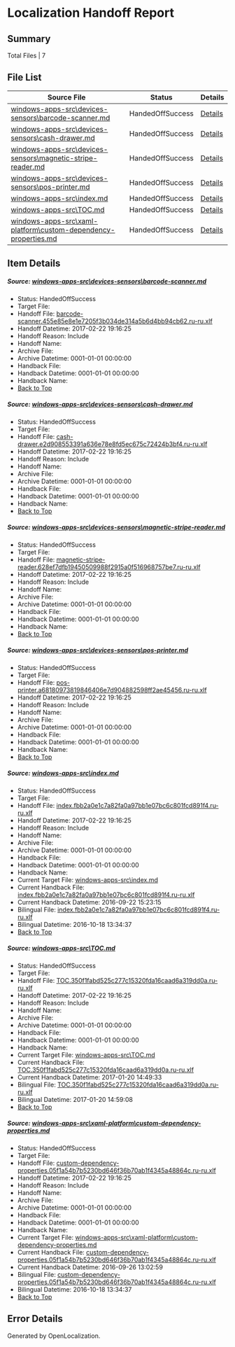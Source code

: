 # <a name='report-top'></a> Localization Handoff Report

## Summary
 Total Files | 7

## File List
 Source File | Status | Details 
 ----------- | ------ | ------- 
 [windows-apps-src\devices-sensors\barcode-scanner.md](https://cpubwin.visualstudio.com/windows-uwp/_git/windows-uwp/commit/2b85b7c69613d179297fce5c09de4d2a2376edd4?path=windows-apps-src%2Fdevices-sensors%2Fbarcode-scanner.md&_a=contents) | HandedOffSuccess | [Details](#79465b67c3baaa3a837ac311d8cd1d1a10ab33b22417)
 [windows-apps-src\devices-sensors\cash-drawer.md](https://cpubwin.visualstudio.com/windows-uwp/_git/windows-uwp/commit/614093b43380b6152592b2b98d782ea7cfb168c1?path=windows-apps-src%2Fdevices-sensors%2Fcash-drawer.md&_a=contents) | HandedOffSuccess | [Details](#e74c03ed2e3ff0f2695cd15f486e653f0c5eda532423)
 [windows-apps-src\devices-sensors\magnetic-stripe-reader.md](https://cpubwin.visualstudio.com/windows-uwp/_git/windows-uwp/commit/614093b43380b6152592b2b98d782ea7cfb168c1?path=windows-apps-src%2Fdevices-sensors%2Fmagnetic-stripe-reader.md&_a=contents) | HandedOffSuccess | [Details](#9ebef819004e8c4f861bf1474ce3f873c471fef82500)
 [windows-apps-src\devices-sensors\pos-printer.md](https://cpubwin.visualstudio.com/windows-uwp/_git/windows-uwp/commit/614093b43380b6152592b2b98d782ea7cfb168c1?path=windows-apps-src%2Fdevices-sensors%2Fpos-printer.md&_a=contents) | HandedOffSuccess | [Details](#815d7400d14c6d70f1cf81d83ef7d059a2c85c662505)
 [windows-apps-src\index.md](https://cpubwin.visualstudio.com/windows-uwp/_git/windows-uwp/commit/9d340a77866a853915a77f74f3d0ecb3d6cdfaa5?path=windows-apps-src%2Findex.md&_a=contents) | HandedOffSuccess | [Details](#84a4aebb5c41e713c0038cd203b320ff607fa25a3439)
 [windows-apps-src\TOC.md](https://cpubwin.visualstudio.com/windows-uwp/_git/windows-uwp/commit/1b35a8c1ad0b99be6ba7783b79207a3ddd7b5905?path=windows-apps-src%2FTOC.md&_a=contents) | HandedOffSuccess | [Details](#aa13a98abd6ea9ec0a863de78cc7efba051cab3c7825)
 [windows-apps-src\xaml-platform\custom-dependency-properties.md](https://cpubwin.visualstudio.com/windows-uwp/_git/windows-uwp/commit/45ee02ca72ed9696f9f9fcb5f9c26a022316b9a3?path=windows-apps-src%2Fxaml-platform%2Fcustom-dependency-properties.md&_a=contents) | HandedOffSuccess | [Details](#7c06b3e0d5bea4048b1a2c545336352c409a711b7854)

## Item Details
##### <a name='79465b67c3baaa3a837ac311d8cd1d1a10ab33b22417'></a> Source: [windows-apps-src\devices-sensors\barcode-scanner.md](https://cpubwin.visualstudio.com/windows-uwp/_git/windows-uwp/commit/2b85b7c69613d179297fce5c09de4d2a2376edd4?path=windows-apps-src%2Fdevices-sensors%2Fbarcode-scanner.md&_a=contents)
* Status: HandedOffSuccess
* Target File: 
* Handoff File: [barcode-scanner.455e85e8e1e7205f3b034de314a5b6d4bb94cb62.ru-ru.xlf](https://cpubwin.visualstudio.com/windows-uwp/_git/WDCLib.handoff/commit/78b78df5a40eea5be64364940126fc63d2ee8400?path=ol-handoff%2Fcpubwin%2Fwindows-uwp.ru-ru%2Fmaster%2Fbarcode-scanner.455e85e8e1e7205f3b034de314a5b6d4bb94cb62.ru-ru.xlf&_a=contents)
* Handoff Datetime: 2017-02-22 19:16:25
* Handoff Reason: Include
* Handoff Name: 
* Archive File: 
* Archive Datetime: 0001-01-01 00:00:00
* Handback File: 
* Handback Datetime: 0001-01-01 00:00:00
* Handback Name: 
* [Back to Top](#report-top)

##### <a name='e74c03ed2e3ff0f2695cd15f486e653f0c5eda532423'></a> Source: [windows-apps-src\devices-sensors\cash-drawer.md](https://cpubwin.visualstudio.com/windows-uwp/_git/windows-uwp/commit/614093b43380b6152592b2b98d782ea7cfb168c1?path=windows-apps-src%2Fdevices-sensors%2Fcash-drawer.md&_a=contents)
* Status: HandedOffSuccess
* Target File: 
* Handoff File: [cash-drawer.e2d908553391a636e78e8fd5ec675c72424b3bf4.ru-ru.xlf](https://cpubwin.visualstudio.com/windows-uwp/_git/WDCLib.handoff/commit/78b78df5a40eea5be64364940126fc63d2ee8400?path=ol-handoff%2Fcpubwin%2Fwindows-uwp.ru-ru%2Fmaster%2Fcash-drawer.e2d908553391a636e78e8fd5ec675c72424b3bf4.ru-ru.xlf&_a=contents)
* Handoff Datetime: 2017-02-22 19:16:25
* Handoff Reason: Include
* Handoff Name: 
* Archive File: 
* Archive Datetime: 0001-01-01 00:00:00
* Handback File: 
* Handback Datetime: 0001-01-01 00:00:00
* Handback Name: 
* [Back to Top](#report-top)

##### <a name='9ebef819004e8c4f861bf1474ce3f873c471fef82500'></a> Source: [windows-apps-src\devices-sensors\magnetic-stripe-reader.md](https://cpubwin.visualstudio.com/windows-uwp/_git/windows-uwp/commit/614093b43380b6152592b2b98d782ea7cfb168c1?path=windows-apps-src%2Fdevices-sensors%2Fmagnetic-stripe-reader.md&_a=contents)
* Status: HandedOffSuccess
* Target File: 
* Handoff File: [magnetic-stripe-reader.628ef7dfb19450509988f2915a0f516968757be7.ru-ru.xlf](https://cpubwin.visualstudio.com/windows-uwp/_git/WDCLib.handoff/commit/78b78df5a40eea5be64364940126fc63d2ee8400?path=ol-handoff%2Fcpubwin%2Fwindows-uwp.ru-ru%2Fmaster%2Fmagnetic-stripe-reader.628ef7dfb19450509988f2915a0f516968757be7.ru-ru.xlf&_a=contents)
* Handoff Datetime: 2017-02-22 19:16:25
* Handoff Reason: Include
* Handoff Name: 
* Archive File: 
* Archive Datetime: 0001-01-01 00:00:00
* Handback File: 
* Handback Datetime: 0001-01-01 00:00:00
* Handback Name: 
* [Back to Top](#report-top)

##### <a name='815d7400d14c6d70f1cf81d83ef7d059a2c85c662505'></a> Source: [windows-apps-src\devices-sensors\pos-printer.md](https://cpubwin.visualstudio.com/windows-uwp/_git/windows-uwp/commit/614093b43380b6152592b2b98d782ea7cfb168c1?path=windows-apps-src%2Fdevices-sensors%2Fpos-printer.md&_a=contents)
* Status: HandedOffSuccess
* Target File: 
* Handoff File: [pos-printer.a68180973819846406e7d904882598ff2ae45456.ru-ru.xlf](https://cpubwin.visualstudio.com/windows-uwp/_git/WDCLib.handoff/commit/78b78df5a40eea5be64364940126fc63d2ee8400?path=ol-handoff%2Fcpubwin%2Fwindows-uwp.ru-ru%2Fmaster%2Fpos-printer.a68180973819846406e7d904882598ff2ae45456.ru-ru.xlf&_a=contents)
* Handoff Datetime: 2017-02-22 19:16:25
* Handoff Reason: Include
* Handoff Name: 
* Archive File: 
* Archive Datetime: 0001-01-01 00:00:00
* Handback File: 
* Handback Datetime: 0001-01-01 00:00:00
* Handback Name: 
* [Back to Top](#report-top)

##### <a name='84a4aebb5c41e713c0038cd203b320ff607fa25a3439'></a> Source: [windows-apps-src\index.md](https://cpubwin.visualstudio.com/windows-uwp/_git/windows-uwp/commit/9d340a77866a853915a77f74f3d0ecb3d6cdfaa5?path=windows-apps-src%2Findex.md&_a=contents)
* Status: HandedOffSuccess
* Target File: 
* Handoff File: [index.fbb2a0e1c7a82fa0a97bb1e07bc6c801fcd891f4.ru-ru.xlf](https://cpubwin.visualstudio.com/windows-uwp/_git/WDCLib.handoff/commit/78b78df5a40eea5be64364940126fc63d2ee8400?path=ol-handoff%2Fcpubwin%2Fwindows-uwp.ru-ru%2Fmaster%2Findex.fbb2a0e1c7a82fa0a97bb1e07bc6c801fcd891f4.ru-ru.xlf&_a=contents)
* Handoff Datetime: 2017-02-22 19:16:25
* Handoff Reason: Include
* Handoff Name: 
* Archive File: 
* Archive Datetime: 0001-01-01 00:00:00
* Handback File: 
* Handback Datetime: 0001-01-01 00:00:00
* Handback Name: 
* Current Target File: [windows-apps-src\index.md](https://cpubwin.visualstudio.com/windows-uwp/_git/windows-uwp.ru-ru/commit/7f30aa9acbb8aadbdbf23ff10955422c33617266?path=windows-apps-src%2Findex.md&_a=contents)
* Current Handback File: [index.fbb2a0e1c7a82fa0a97bb1e07bc6c801fcd891f4.ru-ru.xlf](https://cpubwin.visualstudio.com/windows-uwp/_git/WDCLib.handback/commit/2125f89e1a722fa59113b2328eb089658740f75f?path=ol-handback%2FMicrosoft%2Fwindows-apps.ru-ru%2Fmaster%2Findex.fbb2a0e1c7a82fa0a97bb1e07bc6c801fcd891f4.ru-ru.xlf&_a=contents)
* Current Handback Datetime: 2016-09-22 15:23:15
* Bilingual File: [index.fbb2a0e1c7a82fa0a97bb1e07bc6c801fcd891f4.ru-ru.xlf](https://cpubwin.visualstudio.com/windows-uwp/_git/WDCLib.handback/commit/2125f89e1a722fa59113b2328eb089658740f75f?path=ol-handback%2FMicrosoft%2Fwindows-apps.ru-ru%2Fmaster%2Findex.fbb2a0e1c7a82fa0a97bb1e07bc6c801fcd891f4.ru-ru.xlf&_a=contents)
* Bilingual Datetime: 2016-10-18 13:34:37
* [Back to Top](#report-top)

##### <a name='aa13a98abd6ea9ec0a863de78cc7efba051cab3c7825'></a> Source: [windows-apps-src\TOC.md](https://cpubwin.visualstudio.com/windows-uwp/_git/windows-uwp/commit/1b35a8c1ad0b99be6ba7783b79207a3ddd7b5905?path=windows-apps-src%2FTOC.md&_a=contents)
* Status: HandedOffSuccess
* Target File: 
* Handoff File: [TOC.350f1fabd525c277c15320fda16caad6a319dd0a.ru-ru.xlf](https://cpubwin.visualstudio.com/windows-uwp/_git/WDCLib.handoff/commit/78b78df5a40eea5be64364940126fc63d2ee8400?path=ol-handoff%2Fcpubwin%2Fwindows-uwp.ru-ru%2Fmaster%2FTOC.350f1fabd525c277c15320fda16caad6a319dd0a.ru-ru.xlf&_a=contents)
* Handoff Datetime: 2017-02-22 19:16:25
* Handoff Reason: Include
* Handoff Name: 
* Archive File: 
* Archive Datetime: 0001-01-01 00:00:00
* Handback File: 
* Handback Datetime: 0001-01-01 00:00:00
* Handback Name: 
* Current Target File: [windows-apps-src\TOC.md](https://cpubwin.visualstudio.com/windows-uwp/_git/windows-uwp.ru-ru/commit/7cad008d0d1f6837f90e89ba099bdc4bec626a5f?path=windows-apps-src%2FTOC.md&_a=contents)
* Current Handback File: [TOC.350f1fabd525c277c15320fda16caad6a319dd0a.ru-ru.xlf](https://cpubwin.visualstudio.com/windows-uwp/_git/WDCLib.handback/commit/9c754f24cd1c17b245df73d43e1742b4088fb6ce?path=ol-handback%2Fcpubwin%2Fwindows-uwp.ru-ru%2Fmaster%2FTOC.350f1fabd525c277c15320fda16caad6a319dd0a.ru-ru.xlf&_a=contents)
* Current Handback Datetime: 2017-01-20 14:49:33
* Bilingual File: [TOC.350f1fabd525c277c15320fda16caad6a319dd0a.ru-ru.xlf](https://cpubwin.visualstudio.com/windows-uwp/_git/WDCLib.handback/commit/9c754f24cd1c17b245df73d43e1742b4088fb6ce?path=ol-handback%2Fcpubwin%2Fwindows-uwp.ru-ru%2Fmaster%2FTOC.350f1fabd525c277c15320fda16caad6a319dd0a.ru-ru.xlf&_a=contents)
* Bilingual Datetime: 2017-01-20 14:59:08
* [Back to Top](#report-top)

##### <a name='7c06b3e0d5bea4048b1a2c545336352c409a711b7854'></a> Source: [windows-apps-src\xaml-platform\custom-dependency-properties.md](https://cpubwin.visualstudio.com/windows-uwp/_git/windows-uwp/commit/45ee02ca72ed9696f9f9fcb5f9c26a022316b9a3?path=windows-apps-src%2Fxaml-platform%2Fcustom-dependency-properties.md&_a=contents)
* Status: HandedOffSuccess
* Target File: 
* Handoff File: [custom-dependency-properties.05f1a54b7b5230bd646f36b70ab1f4345a48864c.ru-ru.xlf](https://cpubwin.visualstudio.com/windows-uwp/_git/WDCLib.handoff/commit/78b78df5a40eea5be64364940126fc63d2ee8400?path=ol-handoff%2Fcpubwin%2Fwindows-uwp.ru-ru%2Fmaster%2Fcustom-dependency-properties.05f1a54b7b5230bd646f36b70ab1f4345a48864c.ru-ru.xlf&_a=contents)
* Handoff Datetime: 2017-02-22 19:16:25
* Handoff Reason: Include
* Handoff Name: 
* Archive File: 
* Archive Datetime: 0001-01-01 00:00:00
* Handback File: 
* Handback Datetime: 0001-01-01 00:00:00
* Handback Name: 
* Current Target File: [windows-apps-src\xaml-platform\custom-dependency-properties.md](https://cpubwin.visualstudio.com/windows-uwp/_git/windows-uwp.ru-ru/commit/37078e140af4614762ed5a02264a03e08731293e?path=windows-apps-src%2Fxaml-platform%2Fcustom-dependency-properties.md&_a=contents)
* Current Handback File: [custom-dependency-properties.05f1a54b7b5230bd646f36b70ab1f4345a48864c.ru-ru.xlf](https://cpubwin.visualstudio.com/windows-uwp/_git/WDCLib.handback/commit/aceea397bec7837e796fa6c71709869d54341d84?path=ol-handback%2FMicrosoft%2Fwindows-apps.ru-ru%2Fmaster%2Fcustom-dependency-properties.05f1a54b7b5230bd646f36b70ab1f4345a48864c.ru-ru.xlf&_a=contents)
* Current Handback Datetime: 2016-09-26 13:02:59
* Bilingual File: [custom-dependency-properties.05f1a54b7b5230bd646f36b70ab1f4345a48864c.ru-ru.xlf](https://cpubwin.visualstudio.com/windows-uwp/_git/WDCLib.handback/commit/aceea397bec7837e796fa6c71709869d54341d84?path=ol-handback%2FMicrosoft%2Fwindows-apps.ru-ru%2Fmaster%2Fcustom-dependency-properties.05f1a54b7b5230bd646f36b70ab1f4345a48864c.ru-ru.xlf&_a=contents)
* Bilingual Datetime: 2016-10-18 13:34:37
* [Back to Top](#report-top)


## Error Details

Generated by OpenLocalization.
